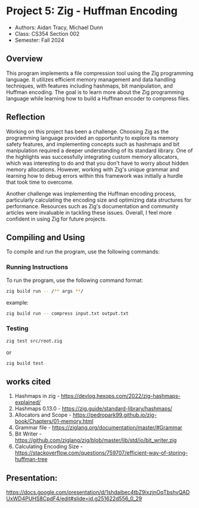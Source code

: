 # Project 5: Zig - Huffman Encoding

* Authors: Aidan Tracy, Michael Dunn 
* Class: CS354 Section 002 
* Semester: Fall 2024  

## Overview

This program implements a file compression tool using the Zig programming language. It utilizes efficient memory management and data handling techniques, with features including hashmaps, bit manipulation, and Huffman encoding. The goal is to learn more about the Zig programming language while learning how to build a Huffman encoder to compress files.

## Reflection 

Working on this project has been a challenge. Choosing Zig as the programming language provided an opportunity to explore its memory safety features, and implementing concepts such as hashmaps and bit manipulation required a deeper understanding of its standard library. One of the highlights was successfully integrating custom memory allocators, which was interesting to do and that you don't have to worry about hidden memory allocations. However, working with Zig's unique grammar and learning how to debug errors within this framework was initially a hurdle that took time to overcome.

Another challenge was implementing the Huffman encoding process, particularly calculating the encoding size and optimizing data structures for performance. Resources such as Zig's documentation and community articles were invaluable in tackling these issues. Overall, I feel more confident in using Zig for future projects.

## Compiling and Using

To compile and run the program, use the following commands:

### Running Instructions
To run the program, use the following command format:

```bash
zig build run -- /** args **/
```
example:

```bash
zig build run -- compress input.txt output.txt
```


### Testing

```bash
zig test src/root.zig 
```
or

```bash
zig build test
```

## works cited

1. Hashmaps in zig - https://devlog.hexops.com/2022/zig-hashmaps-explained/
2. Hashmaps 0.13.0 - https://zig.guide/standard-library/hashmaps/
3. Allocators and Scope - https://pedropark99.github.io/zig-book/Chapters/01-memory.html
4. Grammar file - https://ziglang.org/documentation/master/#Grammar
5. Bit Writer - https://github.com/ziglang/zig/blob/master/lib/std/io/bit_writer.zig
6. Calculating Encoding Size - https://stackoverflow.com/questions/759707/efficient-way-of-storing-huffman-tree


## Presentation:
https://docs.google.com/presentation/d/1shdaibec4tbZ9ixzjnOqTbshvQADUxWD4PUHS8CpdF4/edit#slide=id.g251622d556_0_29
